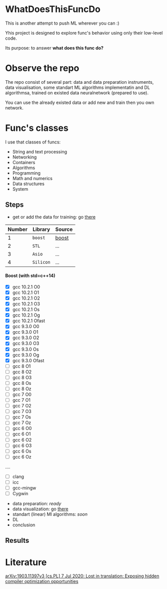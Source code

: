 # WhatDoesThisFuncDo

This is another attempt to push ML wherever you can :)

Yhis project is designed to explore func's behavior using only their low-level code.

Its purpose: to answer  **what does this func do?**


# Observe the repo

The repo consist of several part: data and data preparation instruments, data visualisation, some standart ML algorithms implementatin and DL algorithmsa, trained on existed data neuralnetwork (prepared to use).

You can use the already existed data or add new and train then you own network.


# Func's classes

I use that classes of funcs:

* String and text processing
* Networking
* Containers
* Algorithms
* Programming
* Math and numerics
* Data structures
* System

## Steps

* get or add the data for training: go [there](./tools/raw_data_prepare/)


| Number | Library     | Source                          |
|--------|-------------|---------------------------------|
| 1      | `boost`      | [boost](https://www.boost.org/) |
| 2      | `STL`       | ...                             |
| 3      | `Asio`  | ...                             |
| 4      | `Silicon` | ...                             |




#### Boost (with std=c++14)
- [x] gcc 10.2.1 O0
- [x] gcc 10.2.1 O1
- [x] gcc 10.2.1 O2
- [x] gcc 10.2.1 O3
- [x] gcc 10.2.1 Os
- [x] gcc 10.2.1 Og
- [x] gcc 10.2.1 Ofast
- [x] gcc 9.3.0 O0
- [x] gcc 9.3.0 O1
- [x] gcc 9.3.0 O2
- [x] gcc 9.3.0 O3
- [x] gcc 9.3.0 Os
- [x] gcc 9.3.0 Og
- [x] gcc 9.3.0 Ofast
- [ ] gcc 8 O1
- [ ] gcc 8 O2
- [ ] gcc 8 O3
- [ ] gcc 8 Os
- [ ] gcc 8 Oz
- [ ] gcc 7 O0
- [ ] gcc 7 O1
- [ ] gcc 7 O2
- [ ] gcc 7 O3
- [ ] gcc 7 Os
- [ ] gcc 7 Oz
- [ ] gcc 6 O0
- [ ] gcc 6 O1
- [ ] gcc 6 O2
- [ ] gcc 6 O3
- [ ] gcc 6 Os
- [ ] gcc 6 Oz

....

- [ ] clang
- [ ] icc
- [ ] gcc-mingw
- [ ] Cygwin
* data preparation: *ready*
* data visualization: go [there](./tools/data_visualisation/)
* standart (linear) Ml algorithms: *soon*
* DL 
* conclusion

## Results

# Literature

[arXiv:1903.11397v3 [cs.PL] 7 Jul 2020: Lost in translation: Exposing hidden compiler optimization opportunities](https://arxiv.org/pdf/1903.11397.pdf)
